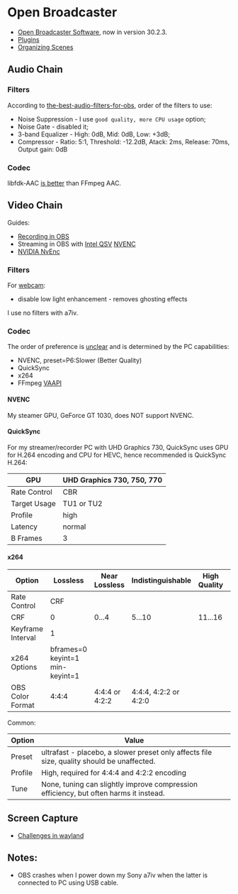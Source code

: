 # Open Broadcaster

* [Open Broadcaster Software](https://obsproject.com/), now in version 30.2.3.
* [Plugins](plugins.html)
* [Organizing Scenes](scenes.html)


## Audio Chain

### Filters

According to
[the-best-audio-filters-for-obs](https://streamgeeks.us/the-best-audio-filters-for-obs/),
order of the filters to use:

* Noise Suppression - I use `good quality, more CPU usage` option;
* Noise Gate - disabled it;
* 3-band Equalizer - High: 0dB, Mid: 0dB, Low: +3dB;
* Compressor - Ratio: 5:1, Threshold: -12.2dB, Atack: 2ms, Release: 70ms, Output gain: 0dB

### Codec

libfdk-AAC
[is better](https://superuser.com/questions/1610747/is-fdk-aac-still-better-than-ffmpegs-native-aac-encoder)
than FFmpeg AAC.

## Video Chain

Guides:

* [Recording in OBS](https://www.xaymar.com/guides/obs/high-quality-recording/)
* Streaming in OBS with
[Intel QSV](https://www.xaymar.com/guides/obs/high-quality-streaming/qsv/)
[NVENC](https://www.xaymar.com/guides/obs/high-quality-streaming/nvenc/)
* [NVIDIA NvEnc](https://obsproject.com/forum/resources/nvidia-nvenc-guide.740/)

### Filters

For [webcam](https://www.youtube.com/watch?v=DZnkyq4kqkE):

* disable low light enhancement - removes ghosting effects

I use no filters with a7iv.

### Codec

The order of preference is
[unclear](https://obsproject.com/forum/threads/comparison-of-x264-nvenc-quicksync-vce.57358/)
and is determined by the PC capabilities:

* NVENC, preset=P6:Slower (Better Quality)
* QuickSync
* x264
* FFmpeg [VAAPI](https://en.wikipedia.org/wiki/Video_Acceleration_API)

#### NVENC

My steamer GPU, GeForce GT 1030, does NOT support NVENC.

#### QuickSync

For my streamer/recorder PC with UHD Graphics 730, QuickSync uses GPU for H.264
encoding and CPU for HEVC, hence recommended is QuickSync H.264:

GPU|UHD Graphics 730, 750, 770
---|--------------------------
Rate Control|CBR
Target Usage|TU1 or TU2
Profile|high
Latency|normal
B Frames|3

#### x264

Option|Lossless|Near Lossless|Indistinguishable|High Quality|Acceptable Quality
------|--------|-------------|-----------------|------------|------------------
Rate Control|CRF
CRF|0|0...4|5...10|11...16|17...22
Keyframe Interval|1
x264 Options|bframes=0 keyint=1 min-keyint=1
OBS Color Format|4:4:4|4:4:4 or 4:2:2|4:4:4, 4:2:2 or 4:2:0

Common:

Option|Value
------|-----
Preset|ultrafast - placebo, a slower preset only affects file size, quality should be unaffected.
Profile|High, required for 4:4:4 and 4:2:2 encoding
Tune|None, tuning can slightly improve compression efficiency, but often harms it instead.


## Screen Capture

* [Challenges in wayland](https://obsproject.com/forum/threads/no-screen-capture-option-wayland.178447/)

## Notes:

* OBS crashes when I power down my Sony a7iv when the latter is connected to PC
using USB cable.
